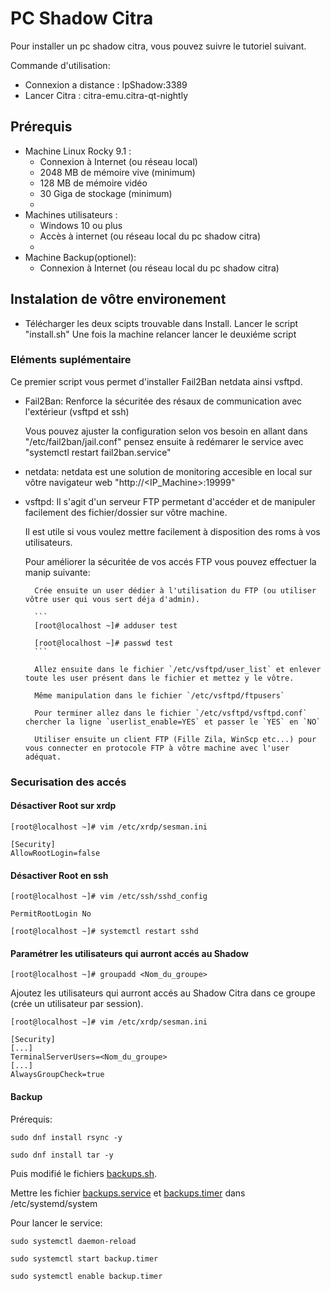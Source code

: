 # PC Shadow Citra

Pour installer un pc shadow citra, vous pouvez suivre le tutoriel suivant.

Commande d'utilisation:
- Connexion a distance : IpShadow:3389
- Lancer Citra : citra-emu.citra-qt-nightly

## Prérequis

- Machine Linux Rocky 9.1 :
    - Connexion à Internet (ou réseau local)
    - 2048 MB de mémoire vive (minimum)
    - 128 MB de mémoire vidéo
    - 30 Giga de stockage (minimum)
    - 
- Machines utilisateurs :
    - Windows 10 ou plus
    - Accès à internet (ou réseau local du pc shadow citra)
    - 
- Machine Backup(optionel):
    - Connexion à Internet (ou réseau local du pc shadow citra)

## Instalation de vôtre environement

- Télécharger les deux scipts trouvable dans Install.
    Lancer le script "install.sh"
    Une fois la machine relancer lancer le deuxiéme script

### Eléments suplémentaire 

Ce premier script vous permet d'installer Fail2Ban netdata ainsi vsftpd.
- Fail2Ban:
    Renforce la sécuritée des résaux de communication avec l'extérieur (vsftpd et ssh)

    Vous pouvez ajuster la configuration selon vos besoin en allant dans "/etc/fail2ban/jail.conf" pensez ensuite à redémarer le service avec "systemctl restart fail2ban.service"

- netdata:
    netdata est une solution de monitoring accesible en local sur vôtre navigateur web "http://<IP_Machine>:19999"

- vsftpd:
    Il s'agit d'un serveur FTP permetant d'accéder et de manipuler facilement des fichier/dossier sur vôtre machine.

    Il est utile si vous voulez mettre facilement à disposition des roms à vos utilisateurs.

    Pour améliorer la sécuritée de vos accés FTP vous pouvez effectuer la manip suivante:

        Crée ensuite un user dédier à l'utilisation du FTP (ou utiliser vôtre user qui vous sert déja d'admin).

        ``` 
        [root@localhost ~]# adduser test

        [root@localhost ~]# passwd test
        ```

        Allez ensuite dans le fichier `/etc/vsftpd/user_list` et enlever toute les user présent dans le fichier et mettez y le vôtre.

        Même manipulation dans le fichier `/etc/vsftpd/ftpusers`

        Pour terminer allez dans le fichier `/etc/vsftpd/vsftpd.conf` chercher la ligne `userlist_enable=YES` et passer le `YES` en `NO`

        Utiliser ensuite un client FTP (Fille Zila, WinScp etc...) pour vous connecter en protocole FTP à vôtre machine avec l'user adéquat.  


### Securisation des accés

#### Désactiver Root sur xrdp

```
[root@localhost ~]# vim /etc/xrdp/sesman.ini

[Security]
AllowRootLogin=false
```

#### Désactiver Root en ssh

```
[root@localhost ~]# vim /etc/ssh/sshd_config

PermitRootLogin No
```

```
[root@localhost ~]# systemctl restart sshd
```

#### Paramétrer les utilisateurs qui aurront accés au Shadow

```
[root@localhost ~]# groupadd <Nom_du_groupe>
```
Ajoutez les utilisateurs qui aurront accés au Shadow Citra  dans ce groupe (crée un utilisateur par session).
```
[root@localhost ~]# vim /etc/xrdp/sesman.ini

[Security]
[...]
TerminalServerUsers=<Nom_du_groupe>
[...]
AlwaysGroupCheck=true
```

#### Backup

Prérequis:

```
sudo dnf install rsync -y

sudo dnf install tar -y
```

Puis modifié le fichiers [backups.sh](./Backup/backup.sh).

Mettre les fichier [backups.service](./Backup/backup.service) et [backups.timer](./Backup/backup.timer) dans /etc/systemd/system

Pour lancer le service:

```
sudo systemctl daemon-reload

sudo systemctl start backup.timer

sudo systemctl enable backup.timer
```
